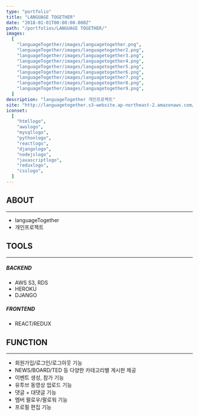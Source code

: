 ```yaml
---
type: "portfolio"
title: "LANGUAGE TOGETHER"
date: "2018-01-01T00:00:00.000Z"
path: "/portfolios/LANGUAGE TOGETHER/"
images:
  [
    "languageTogether/images/languagetogether.png",
    "languageTogether/images/languagetogether2.png",
    "languageTogether/images/languagetogether3.png",
    "languageTogether/images/languagetogether4.png",
    "languageTogether/images/languagetogether5.png",
    "languageTogether/images/languagetogether6.png",
    "languageTogether/images/languagetogether7.png",
    "languageTogether/images/languagetogether8.png",
    "languageTogether/images/languagetogether9.png",
  ]
description: "languageTogether 개인프로젝트"
site: "http://languagetogether.s3-website.ap-northeast-2.amazonaws.com/"
iconset:
  [
    "htmllogo",
    "awslogo",
    "mysqllogo",
    "pythonlogo",
    "reactlogo",
    "djangologo",
    "nodejslogo",
    "javascriptlogo",
    "reduxlogo",
    "csslogo",
  ]
---
```


## ABOUT

---

- languageTogether
- 개인프로젝트

## TOOLS

---

##### BACKEND

- AWS S3, RDS
- HEROKU
- DJANGO

##### FRONTEND

- REACT/REDUX

## FUNCTION

---

- 회원가입/로그인/로그아웃 기능
- NEWS/BOARD/TED 등 다양한 카테고리별 게시판 제공
- 이벤트 생성, 참가 기능
- 유투브 동영상 업로드 기능
- 댓글 + 대댓글 기능
- 멤버 팔로우/팔로워 기능
- 프로필 편집 기능
